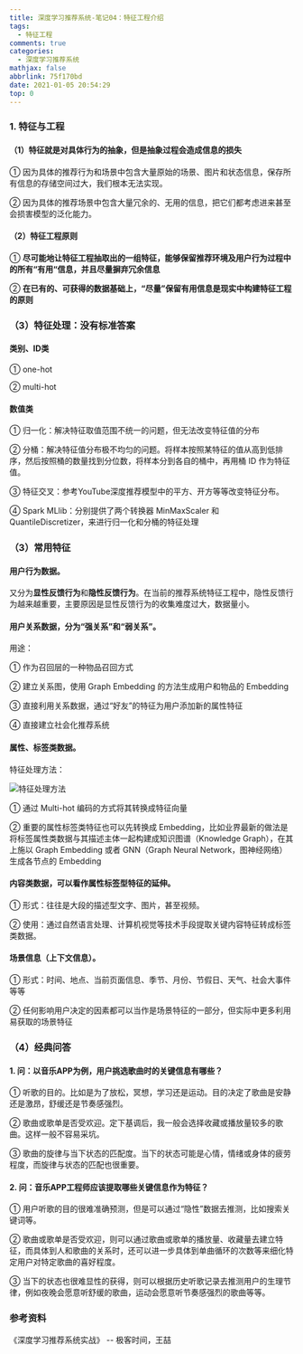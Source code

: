 ```yaml
---
title: 深度学习推荐系统-笔记04：特征工程介绍
tags:
  - 特征工程
comments: true
categories:
  - 深度学习推荐系统
mathjax: false
abbrlink: 75f170bd
date: 2021-01-05 20:54:29
top: 0
---
```


### 1. 特征与工程

#### （1）特征就是对具体行为的抽象，但是抽象过程会造成信息的损失

① 因为具体的推荐行为和场景中包含大量原始的场景、图片和状态信息，保存所有信息的存储空间过大，我们根本无法实现。

② 因为具体的推荐场景中包含大量冗余的、无用的信息，把它们都考虑进来甚至会损害模型的泛化能力。

#### （2）特征工程原则

① **尽可能地让特征工程抽取出的一组特征，能够保留推荐环境及用户行为过程中的所有“有用“信息，并且尽量摒弃冗余信息**

② **在已有的、可获得的数据基础上，“尽量”保留有用信息是现实中构建特征工程的原则**

### （3）特征处理：没有标准答案

#### 类别、ID类

① one-hot

② multi-hot

#### 数值类

① 归一化：解决特征取值范围不统一的问题，但无法改变特征值的分布

② 分桶：解决特征值分布极不均匀的问题。将样本按照某特征的值从高到低排序，然后按照桶的数量找到分位数，将样本分到各自的桶中，再用桶 ID 作为特征值。

③ 特征交叉：参考YouTube深度推荐模型中的平方、开方等等改变特征分布。

④ Spark MLlib：分别提供了两个转换器 MinMaxScaler 和 QuantileDiscretizer，来进行归一化和分桶的特征处理

### （3）常用特征

#### 用户行为数据。

又分为**显性反馈行为**和**隐性反馈行为**。在当前的推荐系统特征工程中，隐性反馈行为越来越重要，主要原因是显性反馈行为的收集难度过大，数据量小。

#### 用户关系数据，分为“强关系”和“弱关系”。

用途：

① 作为召回层的一种物品召回方式

② 建立关系图，使用 Graph Embedding 的方法生成用户和物品的 Embedding

③ 直接利用关系数据，通过“好友”的特征为用户添加新的属性特征

④ 直接建立社会化推荐系统

#### 属性、标签类数据。

特征处理方法：

![特征处理方法](https://cdn.jsdelivr.net/gh/notlate-cn/imgs/blogs/image-20210128222322499.png)

① 通过 Multi-hot 编码的方式将其转换成特征向量

② 重要的属性标签类特征也可以先转换成 Embedding，比如业界最新的做法是将标签属性类数据与其描述主体一起构建成知识图谱（Knowledge Graph），在其上施以 Graph Embedding 或者 GNN（Graph Neural Network，图神经网络）生成各节点的 Embedding

#### 内容类数据，可以看作属性标签型特征的延伸。

① 形式：往往是大段的描述型文字、图片，甚至视频。

② 使用：通过自然语言处理、计算机视觉等技术手段提取关键内容特征转成标签类数据。

#### 场景信息（上下文信息）。

① 形式：时间、地点、当前页面信息、季节、月份、节假日、天气、社会大事件等等

② 任何影响用户决定的因素都可以当作是场景特征的一部分，但实际中更多利用易获取的场景特征

### （4）经典问答

#### 1. 问：以音乐APP为例，用户挑选歌曲时的关键信息有哪些？

① 听歌的目的。比如是为了放松，冥想，学习还是运动。目的决定了歌曲是安静还是激昂，舒缓还是节奏感强烈。

② 歌曲或歌单是否受欢迎。定下基调后，我一般会选择收藏或播放量较多的歌曲。这样一般不容易采坑。

③ 歌曲的旋律与当下状态的匹配度。当下的状态可能是心情，情绪或身体的疲劳程度，而旋律与状态的匹配也很重要。

#### 2. 问：音乐APP工程师应该提取哪些关键信息作为特征？

① 用户听歌的目的很难准确预测，但是可以通过“隐性”数据去推测，比如搜索关键词等。

② 歌曲或歌单是否受欢迎，则可以通过歌曲或歌单的播放量、收藏量去建立特征，而具体到人和歌曲的关系时，还可以进一步具体到单曲循环的次数等来细化特定用户对特定歌曲的喜好程度。

③ 当下的状态也很难显性的获得，则可以根据历史听歌记录去推测用户的生理节律，例如夜晚会愿意听舒缓的歌曲，运动会愿意听节奏感强烈的歌曲等等。

### 参考资料

《深度学习推荐系统实战》 -- 极客时间，王喆